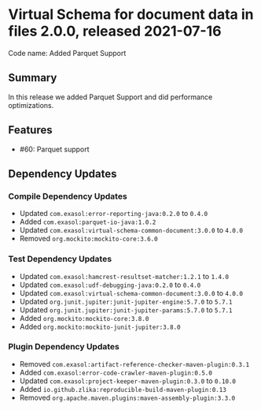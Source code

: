# Virtual Schema for document data in files 2.0.0, released 2021-07-16

Code name: Added Parquet Support

## Summary

In this release we added Parquet Support and did performance optimizations.

## Features

* #60: Parquet support

## Dependency Updates

### Compile Dependency Updates

* Updated `com.exasol:error-reporting-java:0.2.0` to `0.4.0`
* Added `com.exasol:parquet-io-java:1.0.2`
* Updated `com.exasol:virtual-schema-common-document:3.0.0` to `4.0.0`
* Removed `org.mockito:mockito-core:3.6.0`

### Test Dependency Updates

* Updated `com.exasol:hamcrest-resultset-matcher:1.2.1` to `1.4.0`
* Updated `com.exasol:udf-debugging-java:0.2.0` to `0.4.0`
* Updated `com.exasol:virtual-schema-common-document:3.0.0` to `4.0.0`
* Updated `org.junit.jupiter:junit-jupiter-engine:5.7.0` to `5.7.1`
* Updated `org.junit.jupiter:junit-jupiter-params:5.7.0` to `5.7.1`
* Added `org.mockito:mockito-core:3.8.0`
* Added `org.mockito:mockito-junit-jupiter:3.8.0`

### Plugin Dependency Updates

* Removed `com.exasol:artifact-reference-checker-maven-plugin:0.3.1`
* Added `com.exasol:error-code-crawler-maven-plugin:0.5.0`
* Updated `com.exasol:project-keeper-maven-plugin:0.3.0` to `0.10.0`
* Added `io.github.zlika:reproducible-build-maven-plugin:0.13`
* Removed `org.apache.maven.plugins:maven-assembly-plugin:3.3.0`
